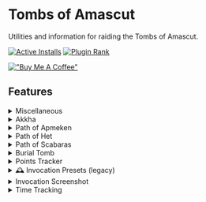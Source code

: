 # Tombs of Amascut

Utilities and information for raiding the Tombs of Amascut.


[![Active Installs](http://img.shields.io/endpoint?url=https://i.pluginhub.info/shields/installs/plugin/tombs-of-amascut)](https://runelite.net/plugin-hub/show/tombs-of-amascut)
[![Plugin Rank](http://img.shields.io/endpoint?url=https://i.pluginhub.info/shields/rank/plugin/tombs-of-amascut)](https://runelite.net/plugin-hub/show/tombs-of-amascut)

[!["Buy Me A Coffee"](https://www.buymeacoffee.com/assets/img/custom_images/orange_img.png)](https://www.buymeacoffee.com/LlemonDuck)

## Features

<details>
<summary>Miscellaneous</summary>

### 🚀 Quick Proceed
Swaps all left-click "Enter", "Pass", etc. options
to be left-click "Quick-Enter", "Quick-Pass", etc.

This behaviour may not be desired for large groups at the Crondis (tree watering) puzzle.
For this case, you can choose the "Not Crondis" option, which will only disable quick-pass
for the Crondis puzzle's entrance.

### 🚀 HP Orbs

Allows removing the team member HP orbs altogether,
or replacing them with linear health bars.

### 🚀 Show Updates

Displays an update panel with a changelog upon entering the ToA lobby
after major plugin updates.

![Update Notifier Preview](docs/update-notifier.png)

### 🚀 Salts Cooldown

Prevents wasting smelling salts by adding a cooldown to the Crush option.

</details>

<details>
<summary>Akkha</summary>

### 🚀 Shadows Hp Overlay

Displays the current health of Akkha's shadows.
Font style and size can be controlled by the matching options.

</details>

<details>
<summary>Path of Apmeken</summary>

### 🕰️ Apmeken Wave Helper (legacy)

This feature displays a static list of wave spawns on the side panel.
It is included as a legacy option from prior to Jagex allowing more immersive plugins
within the Tombs of Amascut.

### 🚀 Baboon Outline

Highlights each baboon type within the Path of Apmeken as its own colour.
The highlight style and colour for each baboon can be controlled by the matching options.
To disable a specific type of baboon highlighting, set its opacity to 0.
Baboon thralls are not highlighted by default.

### 🚀 Volatile Baboon Radius

Highlights the explosion area around each Volatile Baboon.
The colour can be controlled by the matching option.

</details>

<details>
<summary>Path of Het</summary>

### 🚀 Beam Timer

Displays a timer on the Caster statue indicating when the light beam will be cast.
Clicking on Het's seal the tick prior to the beam being cast 
(when the indicator is green) will enable you to get an extra hit on the seal. 
In solos, this can be used for a consistent "1-down".

![Beam Timer Example](docs/het/beam-timer.gif)

### 🚀 Mirror Puzzle Solver

Displays solutions for the mirror puzzle by showing
which breakable walls need to be broken,
where to place movable mirrors,
and which dirty mirrors require cleaning.
Place mirrors on the marked tiles with the reflective face 
aligned with the filled-in portion of the red triangle.

![Mirror Solve Example](docs/het/mirror-solve.gif)

### 🚀 Deposit-pickaxe Swap

While holding a pickaxe, swaps the left-click option to "Deposit-pickaxe"
on the statue in the mirror puzzle room.

![](docs/het/deposit-pickaxe.gif)

### 🚀 Pickaxe Reminders

Prevent Room Exit and Prevent Raid Start remove the left-click options
to leave the Path of Het or begin a raid, respectively, 
until you have deposited your pickaxe into the holder statue.
To override, use the right-click menu on the entryway.

A visual warning can also be enabled for each with the matching option.

![Pickaxe Reminder](docs/het/pickaxe-reminder.png)

</details>

<details>
<summary>Path of Scabaras</summary>

### 🚀 Puzzle Helpers

#### Addition Puzzle

Highlights a path through the tiles that will add up to the target number.

![](docs/scabaras/addition.gif)

#### Lights

Shows the tiles that need to be flipped to solve the puzzle.

![](docs/scabaras/lights.gif)

#### Obelisks

Highlights the correct obelisk pattern as it is discovered by the player.

![](docs/scabaras/obelisks.gif)

#### Sequence

Shows the tile sequence after the pattern is shown.

![](docs/scabaras/sequence.gif)

#### Matching

Highlights each tile image a unique colour after it has been flipped once.

![](docs/scabaras/matching.gif)
</details>

<details>
<summary>Burial Tomb</summary>

### 🚀 Bank-all Single Click

Allows banking all loot with a single left-click on the bank option,
instead of requiring a submenu selection.

### 🚀 Purple Chest Audio

This will play a `.wav` audio file from your local machine whenever 
the Tombs of Amascut Sarcophagus is opened (the purple chest).
Volume can be controlled by the matching option.

#### Setup
1. Open your `.runelite/tombs-of-amascut` folder
    * On Windows, `C:\Users\<pcname>\.runelite\tombs-of-amascut` or `%USERPROFILE%\.runelite\tombs-of-amascut`
    * On macOS and Linux, `~/.runelite/tombs-of-amascut`
2. Add your sound file
    * The file should be named `toa-chest.wav` and only `.wav` files are supported.
    * The entirety of the file will be played, it is recommended to limit this file to 30 seconds.

### 🚀 Recolour Options

Allows recolouring the sarcophagus' flames based on whether there was 
no unique reward,  a unique reward for you, or a unique reward for another player.

### 🚀 Detect Cursed Phalanx

Prevents opening any raid loot chests while carrying or wielding a cursed phalanx,
or corresponding ornamented Osmumten's fang, on raid levels 500 or above.
This is to allow collecting duplicates, which otherwise will not appear in the loot.

### 🚀 Track Purple Dry Count

Shows a count after opening the loot chest of how many raids since seeing your last
unique drop. Team member unique drops are included, and reset the counter.

</details>

<details>
<summary>Points Tracker</summary>

### 🚀 Points Tracker

Tracks an estimate of the raid points earned, 
which directly controls both unique and common loot.
The on-screen overlay can be enabled and configured using the matching options.

### 🚀 Points Total Message

Displays the raid point totals in chat after leaving the burial tomb,
similar to the Chambers of Xeric message.

### 🚀 Send to External Plugins

Allows other locally installed plugins to receive points data at the end of raids.
As of writing, the only plugin which consumes this data is Raid Data Tracker.

</details>

<details>
<summary> 🕰️ Invocation Presets (legacy)</summary>

This feature predates the implementation of vanilla invocation presets.
Right-click the in-game "Presets" button to save or load presets.
Since the plugin cannot interact with the UI on your behalf, 
it instead displays which invocations need to be toggled.

Use shift+right-click to delete presets.

</details>

<details>
<summary>Invocation Screenshot</summary>

Adds a button to the ToA Invocations Interface that will 
copy all of your invocations as a picture to your system clipboard.
This image will also include the rewards section if it's enabled 
and the button is selected within the in-game interface.

Whether to use the currently-installed resource pack
(from the Resource Packs plugin)
can be toggled using the matching option.

![Screenshot Button](docs/invocations/screenshot-button.png)

![Example Invocations Screenshot](docs/invocations/screenshot-example.png)
</details>

<details>
<summary>Time Tracking</summary>

### 🚀 Target Time in Timer

Adds the selected target time invocation to the vanilla timer overlay.

### 🚀 Splits

Shows per-room or per-path timer splits as an overlay,
or as a chat message at the end of the raid.

</details>
